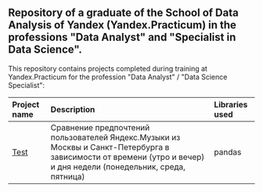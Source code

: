 ## Repository of a graduate of the School of Data Analysis of Yandex (Yandex.Practicum) in the professions "Data Analyst" and "Specialist in Data Science".
This repository contains projects completed during training at Yandex.Practicum for the profession "Data Analyst" / "Data Science Specialist":

| Project name          | Description                 | Libraries used  |
| :-------------------- | :---------------------------|:----------------|
| [Test](https://github.com/stasadeus/yandex_practicum_data_science/tree/main/test)| Сравнение предпочтений пользователей Яндекс.Музыки из Москвы и Санкт-Петербурга в зависимости от времени (утро и вечер) и дня недели (понедельник, среда, пятница)|         pandas        | 
